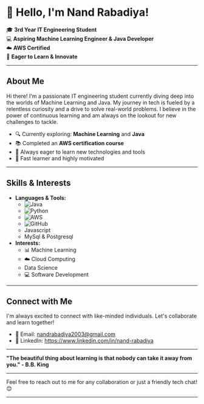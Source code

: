 
# 🌟 Hello, I'm Nand Rabadiya!

🎓 **3rd Year IT Engineering Student** <br>
💻 **Aspiring Machine Learning Engineer & Java Developer** <br>
☁️ **AWS Certified** <br>
🚀 **Eager to Learn & Innovate**

---

## About Me

Hi there! I'm a passionate IT engineering student currently diving deep into the worlds of Machine Learning and Java. My journey in tech is fueled by a relentless curiosity and a drive to solve real-world problems. I believe in the power of continuous learning and am always on the lookout for new challenges to tackle.

- 🔍 Currently exploring: **Machine Learning** and **Java**
- 📚 Completed an **AWS certification course**
- 🌱 Always eager to learn new technologies and tools
- 💪 Fast learner and highly motivated

---

## Skills & Interests

- **Languages & Tools:** 
  - ![Java](https://img.shields.io/badge/Java-ED8B00?style=for-the-badge&logo=java&logoColor=white)
  - ![Python](https://img.shields.io/badge/Python-3776AB?style=for-the-badge&logo=python&logoColor=white)
  - ![AWS](https://img.shields.io/badge/AWS-232F3E?style=for-the-badge&logo=amazon-aws&logoColor=white)
  - ![GitHub](https://img.shields.io/badge/GitHub-100000?style=for-the-badge&logo=github&logoColor=white)
  - Javascript
  - MySql & Postgresql
- **Interests:**
  - 📊 Machine Learning
  - ☁️ Cloud Computing
  - Data Science
  - 💻 Software Development

---

## Connect with Me

I'm always excited to connect with like-minded individuals. Let's collaborate and learn together!

- 📧 Email: nandrabadiya2003@gmail.com
- 💼 LinkedIn: https://www.linkedin.com/in/nand-rabadiya

---

**"The beautiful thing about learning is that nobody can take it away from you." - B.B. King**

---

Feel free to reach out to me for any collaboration or just a friendly tech chat! 😊

---
